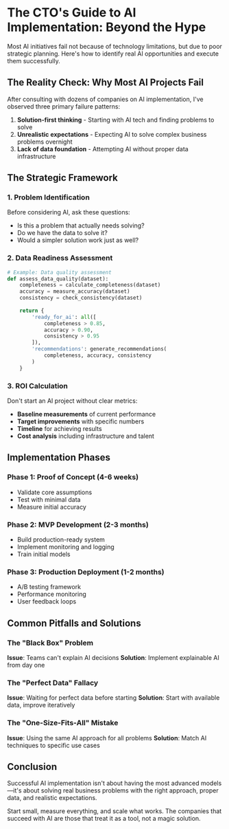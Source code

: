 # The CTO's Guide to AI Implementation: Beyond the Hype

Most AI initiatives fail not because of technology limitations, but due to poor strategic planning. Here's how to identify real AI opportunities and execute them successfully.

## The Reality Check: Why Most AI Projects Fail

After consulting with dozens of companies on AI implementation, I've observed three primary failure patterns:

1. **Solution-first thinking** - Starting with AI tech and finding problems to solve
2. **Unrealistic expectations** - Expecting AI to solve complex business problems overnight
3. **Lack of data foundation** - Attempting AI without proper data infrastructure

## The Strategic Framework

### 1. Problem Identification

Before considering AI, ask these questions:
- Is this a problem that actually needs solving?
- Do we have the data to solve it?
- Would a simpler solution work just as well?

### 2. Data Readiness Assessment

```python
# Example: Data quality assessment
def assess_data_quality(dataset):
    completeness = calculate_completeness(dataset)
    accuracy = measure_accuracy(dataset)
    consistency = check_consistency(dataset)
    
    return {
        'ready_for_ai': all([
            completeness > 0.85,
            accuracy > 0.90,
            consistency > 0.95
        ]),
        'recommendations': generate_recommendations(
            completeness, accuracy, consistency
        )
    }
```

### 3. ROI Calculation

Don't start an AI project without clear metrics:
- **Baseline measurements** of current performance
- **Target improvements** with specific numbers
- **Timeline** for achieving results
- **Cost analysis** including infrastructure and talent

## Implementation Phases

### Phase 1: Proof of Concept (4-6 weeks)
- Validate core assumptions
- Test with minimal data
- Measure initial accuracy

### Phase 2: MVP Development (2-3 months)
- Build production-ready system
- Implement monitoring and logging
- Train initial models

### Phase 3: Production Deployment (1-2 months)
- A/B testing framework
- Performance monitoring
- User feedback loops

## Common Pitfalls and Solutions

### The "Black Box" Problem
**Issue**: Teams can't explain AI decisions
**Solution**: Implement explainable AI from day one

### The "Perfect Data" Fallacy
**Issue**: Waiting for perfect data before starting
**Solution**: Start with available data, improve iteratively

### The "One-Size-Fits-All" Mistake
**Issue**: Using the same AI approach for all problems
**Solution**: Match AI techniques to specific use cases

## Conclusion

Successful AI implementation isn't about having the most advanced models—it's about solving real business problems with the right approach, proper data, and realistic expectations.

Start small, measure everything, and scale what works. The companies that succeed with AI are those that treat it as a tool, not a magic solution.

